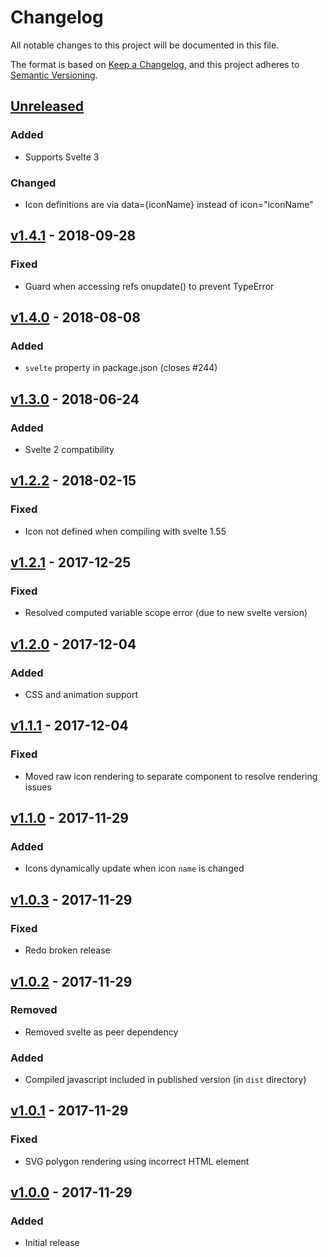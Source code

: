 # Changelog
All notable changes to this project will be documented in this file.

The format is based on [Keep a Changelog](https://keepachangelog.com/en/1.0.0/),
and this project adheres to [Semantic Versioning](https://semver.org/spec/v2.0.0.html).

## [Unreleased]
### Added
- Supports Svelte 3

### Changed
- Icon definitions are via data={iconName} instead of icon="iconName" 

## [v1.4.1] - 2018-09-28
### Fixed
- Guard when accessing refs onupdate() to prevent TypeError

## [v1.4.0] - 2018-08-08
### Added
- `svelte` property in package.json (closes #244)

## [v1.3.0] - 2018-06-24
### Added
- Svelte 2 compatibility

## [v1.2.2] - 2018-02-15
### Fixed
- Icon not defined when compiling with svelte 1.55

## [v1.2.1] - 2017-12-25
### Fixed
- Resolved computed variable scope error (due to new svelte version) 

## [v1.2.0] - 2017-12-04
### Added
- CSS and animation support

## [v1.1.1] - 2017-12-04
### Fixed
- Moved raw icon rendering to separate component to resolve rendering issues

## [v1.1.0] - 2017-11-29
### Added
- Icons dynamically update when icon `name` is changed

## [v1.0.3] - 2017-11-29
### Fixed
- Redo broken release

## [v1.0.2] - 2017-11-29
### Removed
- Removed svelte as peer dependency
### Added
- Compiled javascript included in published version (in `dist` directory)

## [v1.0.1] - 2017-11-29
### Fixed
- SVG polygon rendering using incorrect HTML element

## [v1.0.0] - 2017-11-29
### Added
- Initial release

[Unreleased]:  https://github.com/RobBrazier/svelte-awesome/compare/v1.4.1...HEAD
[v1.4.1]: https://github.com/RobBrazier/svelte-awesome/compare/v1.4.1...v1.4.1
[v1.4.0]: https://github.com/RobBrazier/svelte-awesome/compare/v1.3.0...v1.4.0
[v1.3.0]: https://github.com/RobBrazier/svelte-awesome/compare/v1.2.2...v1.3.0
[v1.2.2]: https://github.com/RobBrazier/svelte-awesome/compare/v1.2.1...v1.2.2
[v1.2.1]: https://github.com/RobBrazier/svelte-awesome/compare/v1.2.0...v1.2.1
[v1.2.0]: https://github.com/RobBrazier/svelte-awesome/compare/v1.1.1...v1.2.0
[v1.1.1]: https://github.com/RobBrazier/svelte-awesome/compare/v1.1.0...v1.1.1
[v1.1.0]: https://github.com/RobBrazier/svelte-awesome/compare/v1.0.3...v1.1.0
[v1.0.3]: https://github.com/RobBrazier/svelte-awesome/compare/v1.0.2...v1.0.3
[v1.0.2]: https://github.com/RobBrazier/svelte-awesome/compare/v1.0.1...v1.0.2
[v1.0.1]: https://github.com/RobBrazier/svelte-awesome/compare/v1.0.0...v1.0.1
[v1.0.0]: https://github.com/RobBrazier/svelte-awesome/releases/tag/v1.0.0
